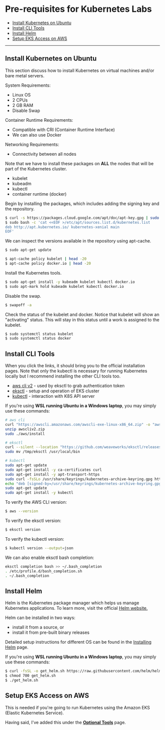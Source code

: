 # Pre-requisites for Kubernetes Labs


- [Install Kubernetes on Ubuntu](#install-kubernetes-on-ubuntu)
- [Install CLI Tools](#install-cli-tools)
- [Install Helm](#install-helm)
- [Setup EKS Access on AWS](#setup-eks-access-on-aws)

----------------------------------------------

## Install Kubernetes on Ubuntu

This section discuss how to install Kubernetes on virtual machines and/or bare metal servers.

System Requirements:
- Linux OS
- 2 CPUs 
- 2 GB RAM 
- Disable Swap 

Container Runtime Requirements:

- Compatible with CRI (Container Runtime Interface)
- We can also use Docker 

Networking Requirements:
- Connectivity between all nodes 

Note that we have to install these packages on **ALL** the nodes that will be part of the Kubernetes cluster.

- kubelet
- kubeadm 
- kubectl 
- container runtime (docker)

Begin by installing the packages, which includes adding the signing key and the repository.

```bash
$ curl -s https://packages.cloud.google.com/apt/doc/apt-key.gpg | sudo apt-key add 
$ sudo bash -c 'cat <<EOF >/etc/apt/sources.list.d/kubernetes.list 
deb http://apt.kubernetes.io/ kubernetes-xenial main
EOF'
```

We can inspect the versions available in the repository using apt-cache.

```bash
$ sudo apt-get update
```
```bash
$ apt-cache policy kubelet | head -20
$ apt-cache policy docker.io | head -20
```

Install the Kubernetes tools.
```bash
$ sudo apt-get install -y kubeadm kubelet kubectl docker.io 
$ sudo apt-mark hold kubeadm kubelet kubectl docker.io
```

Disable the swap.

```bash
$ swapoff -a  
```

Check the status of the kubelet and docker. Notice that kubelet will show an "activating" status. This will stay in this status until a work is assigned to the kubelet.

```bash
$ sudo systemctl status kubelet 
$ sudo systemctl status docker 
```


## Install CLI Tools

When you click the links, it should bring you to the official installation pages. Note that only the kubectl is necessary for running Kubernetes locally but I recommend installing the other CLI tools too. 

- [aws cli v2](https://docs.aws.amazon.com/cli/latest/userguide/getting-started-install.html) - used by eksctl to grab authentication token
- [eksctl](https://docs.aws.amazon.com/eks/latest/userguide/eksctl.html) - setup and operation of EKS cluster 
- [kubectl](https://kubernetes.io/docs/tasks/tools/) - interaction with K8S API server

If you're using **WSL running Ubuntu in a Windows laptop**, you may simply use these commands:

```bash
# aws cli
curl "https://awscli.amazonaws.com/awscli-exe-linux-x86_64.zip" -o "awscliv2.zip"
unzip awscliv2.zip
sudo ./aws/install
```
```bash
# eksctl
curl --silent --location "https://github.com/weaveworks/eksctl/releases/latest/download/eksctl_$(uname -s)_amd64.tar.gz" | tar xz -C /tmp
sudo mv /tmp/eksctl /usr/local/bin
```
```bash
# kubectl
sudo apt-get update
sudo apt-get install -y ca-certificates curl
sudo apt-get install -y apt-transport-https
sudo curl -fsSLo /usr/share/keyrings/kubernetes-archive-keyring.gpg https://packages.cloud.google.com/apt/doc/apt-key.gpg
echo "deb [signed-by=/usr/share/keyrings/kubernetes-archive-keyring.gpg] https://apt.kubernetes.io/ kubernetes-xenial main" | sudo tee /etc/apt/sources.list.d/kubernetes.list
sudo apt-get update
sudo apt-get install -y kubectl
```

To verify the AWS CLI version:

```bash
$ aws --version 
```

To verify the eksctl version:

```bash
$ eksctl version 
```

To verify the kubectl version:

```bash
$ kubectl version --output=json  
```

We can also enable eksctl bash completion:

```bash
eksctl completion bash >> ~/.bash_completion
. /etc/profile.d/bash_completion.sh
. ~/.bash_completion 
```


## Install Helm

Helm is the Kubernetes package manager which helps us manage Kubernetes applications. To learn more, visit the official [Helm website.](https://helm.sh/)

Helm can be installed in two ways:

- install it from a source, or 
- install it from pre-built binary releases

Detailed setup instructions for different OS can be found in the [Installing Helm](https://helm.sh/docs/intro/install/) page.

If you're using **WSL running Ubuntu in a Windows laptop**, you may simply use these commands:

```bash
$ curl -fsSL -o get_helm.sh https://raw.githubusercontent.com/helm/helm/main/scripts/get-helm-3
$ chmod 700 get_helm.sh
$ ./get_helm.sh 
```

## Setup EKS Access on AWS

This is needed if you're going to run Kubernetes using the Amazon EKS (Elastic Kubernetes Service).

Having said, I've added this under the **[Optional Tools](../labs-optional-tools/README.md)** page. 
